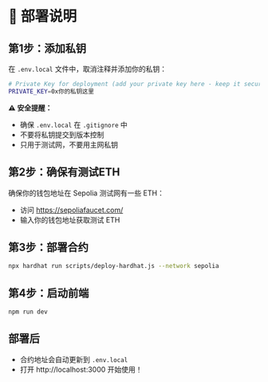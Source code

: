# 🚀 部署说明

## 第1步：添加私钥
在 `.env.local` 文件中，取消注释并添加你的私钥：

```bash
# Private Key for deployment (add your private key here - keep it secure!)
PRIVATE_KEY=0x你的私钥这里
```

**⚠️ 安全提醒：**
- 确保 `.env.local` 在 `.gitignore` 中
- 不要将私钥提交到版本控制
- 只用于测试网，不要用主网私钥

## 第2步：确保有测试ETH
确保你的钱包地址在 Sepolia 测试网有一些 ETH：
- 访问 https://sepoliafaucet.com/
- 输入你的钱包地址获取测试 ETH

## 第3步：部署合约
```bash
npx hardhat run scripts/deploy-hardhat.js --network sepolia
```

## 第4步：启动前端
```bash
npm run dev
```

## 部署后
- 合约地址会自动更新到 `.env.local`
- 打开 http://localhost:3000 开始使用！